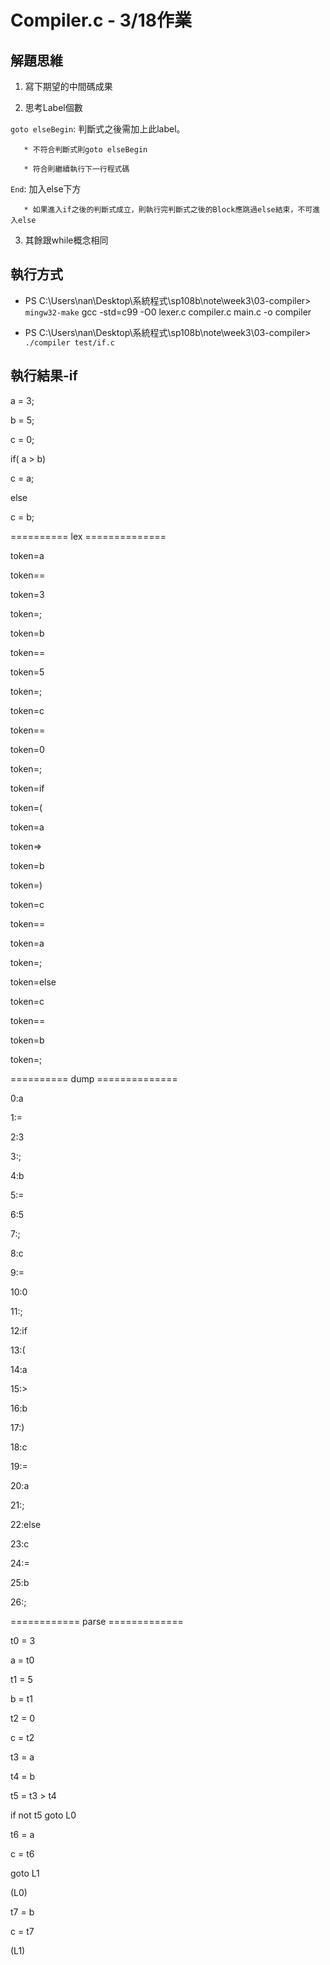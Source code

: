 # Compiler.c - 3/18作業

## 解題思維

1. 寫下期望的中間碼成果
  
2. 思考Label個數
    
  `goto elseBegin`: 判斷式之後需加上此label。
    
       * 不符合判斷式則goto elseBegin
      
       * 符合則繼續執行下一行程式碼
      
  `End`: 加入else下方
    
       * 如果進入if之後的判斷式成立，則執行完判斷式之後的Block應跳過else結束，不可進入else
    
3. 其餘跟while概念相同
  
## 執行方式

* PS C:\Users\nan\Desktop\系統程式\sp108b\note\week3\03-compiler> `mingw32-make`
gcc -std=c99 -O0 lexer.c compiler.c main.c -o compiler

* PS C:\Users\nan\Desktop\系統程式\sp108b\note\week3\03-compiler> `./compiler test/if.c`

## 執行結果-if

a = 3;

b = 5;

c = 0;

if( a > b)

   c = a;
    
else

   c = b;
    
========== lex ==============

token=a

token==

token=3

token=;

token=b

token==

token=5

token=;

token=c

token==

token=0

token=;

token=if

token=(

token=a

token=>

token=b

token=)

token=c

token==

token=a

token=;

token=else

token=c

token==

token=b

token=;

========== dump ==============

0:a

1:=

2:3

3:;

4:b

5:=

6:5

7:;

8:c

9:=

10:0

11:;

12:if

13:(

14:a

15:>

16:b

17:)

18:c

19:=

20:a

21:;

22:else

23:c

24:=

25:b

26:;

============ parse =============

t0 = 3

a = t0

t1 = 5

b = t1

t2 = 0

c = t2

t3 = a

t4 = b

t5 = t3 > t4

if not t5 goto L0

t6 = a

c = t6

goto L1

(L0)

t7 = b

c = t7

(L1)
